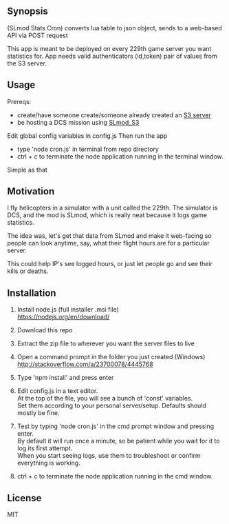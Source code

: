 ## Synopsis

(SLmod Stats Cron) converts lua table to json object, sends to a web-based API via POST request

This app is meant to be deployed on every 229th game server you want statistics for.
App needs valid authenticators (id,token) pair of values from the S3 server.

## Usage

Prereqs:
- create/have someone create/someone already created an [S3 server](https://github.com/Bango1999/S3)
- be hosting a DCS mission using [SLmod_S3](https://github.com/Bango1999/S3)


Edit global config variables in config.js
Then run the app
- type 'node cron.js' in terminal from repo directory
- ctrl + c to terminate the node application running in the terminal window.

Simple as that

## Motivation

I fly helicopters in a simulator with a unit called the 229th. The simulator is DCS, and the mod is SLmod, which is really neat because it logs game statistics.

The idea was, let's get that data from SLmod and make it web-facing so people can look anytime, say, what their flight hours are for a particular server.

This could help IP's see logged hours, or just let people go and see their kills or deaths.

## Installation

1) Install node.js (full installer .msi file)<br />
   https://nodejs.org/en/download/

2) Download this repo

3) Extract the zip file to wherever you want the server files to live

4) Open a command prompt in the folder you just created (Windows)<br />
   http://stackoverflow.com/a/23700078/4445768

5) Type 'npm install' and press enter

6) Edit config.js in a text editor.<br />
   At the top of the file, you will see a bunch of 'const' variables.<br />
   Set them according to your personal server/setup. Defaults should mostly be fine.

7) Test by typing 'node cron.js' in the cmd prompt window and pressing enter.<br />
   By default it will run once a minute, so be patient while you wait for it to log its first attempt.<br />
   When you start seeing logs, use them to troubleshoot or confirm everything is working.

8) ctrl + c to terminate the node application running in the cmd window.


## License

MIT
